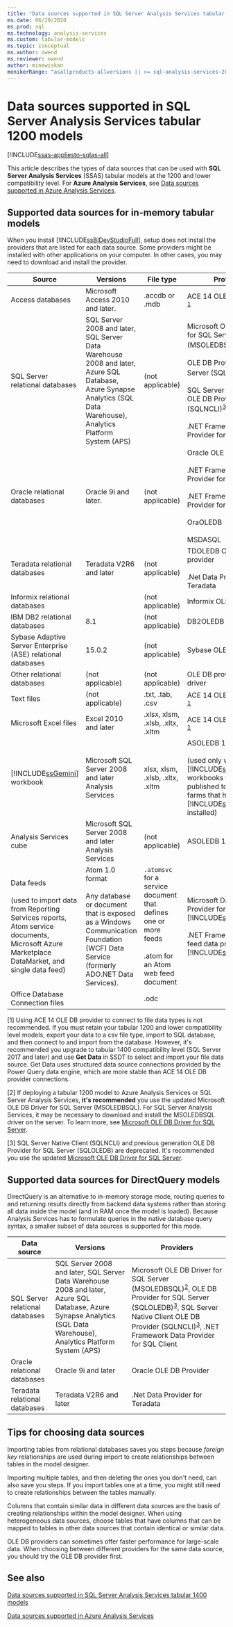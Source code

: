 ```yaml
---
title: "Data sources supported in SQL Server Analysis Services tabular 1200 models | Microsoft Docs"
ms.date: 06/29/2020
ms.prod: sql
ms.technology: analysis-services
ms.custom: tabular-models
ms.topic: conceptual
ms.author: owend
ms.reviewer: owend
author: minewiskan
monikerRange: "asallproducts-allversions || >= sql-analysis-services-2016"
---
```

# Data sources supported in SQL Server Analysis Services tabular 1200 models

[!INCLUDE[ssas-appliesto-sqlas-all](../includes/ssas-appliesto-sqlas-all.md)]
  
This article describes the types of data sources that can be used with **SQL Server Analysis Services** (SSAS) tabular models at the 1200 and lower compatibility level. For **Azure Analysis Services**, see [Data sources supported in Azure Analysis Services](https://docs.microsoft.com/azure/analysis-services/analysis-services-datasource).
  
## Supported data sources for in-memory tabular models

When you install [!INCLUDE[ssBIDevStudioFull](../includes/ssbidevstudiofull-md.md)], setup does not install the providers that are listed for each data source. Some providers might be installed with other applications on your computer. In other cases, you may need to download and install the provider.  
  
| Source | Versions | File type | Providers |
| ------ | -------- | --------- | --------- |
|Access databases|Microsoft Access 2010 and later.|.accdb or .mdb|ACE 14 OLE DB provider <sup>[1](#dnu)</sup>|  
|SQL Server relational databases|SQL Server 2008 and later, SQL Server Data Warehouse 2008 and later, Azure SQL Database, Azure Synapse Analytics (SQL Data Warehouse), Analytics Platform System (APS) |(not applicable)|Microsoft OLE DB Driver for SQL Server (MSOLEDBSQL)<sup>[2](#dnu2)</sup><br /><br />OLE DB Provider for SQL Server (SQLOLEDB)<sup>[3](#dnu)</sup><br /><br /> SQL Server Native Client OLE DB Provider (SQLNCLI)<sup>[3](#dnu3)</sup><br /><br /> .NET Framework Data Provider for SQL Client|  
|Oracle relational databases|Oracle 9i and later.|(not applicable)|Oracle OLE DB Provider<br /><br /> .NET Framework Data Provider for Oracle Client<br /><br /> .NET Framework Data Provider for SQL Server<br /><br /> OraOLEDB<br /><br /> MSDASQL|  
|Teradata relational databases|Teradata V2R6 and later|(not applicable)|TDOLEDB OLE DB provider<br /><br /> .Net Data Provider for Teradata|  
|Informix relational databases||(not applicable)|Informix OLE DB provider|  
|IBM DB2 relational databases|8.1|(not applicable)|DB2OLEDB|  
|Sybase Adaptive Server Enterprise (ASE) relational databases|15.0.2|(not applicable)|Sybase OLE DB provider|  
|Other relational databases|(not applicable)|(not applicable)|OLE DB provider or ODBC driver|  
|Text files|(not applicable)|.txt, .tab, .csv|ACE 14 OLE DB provider <sup>[1](#dnu)</sup> |  
|Microsoft Excel files|Excel 2010 and later|.xlsx, xlsm, .xlsb, .xltx, .xltm|ACE 14 OLE DB provider <sup>[1](#dnu)</sup>|  
|[!INCLUDE[ssGemini](../includes/ssgemini-md.md)] workbook|Microsoft SQL Server 2008 and later Analysis Services|xlsx, xlsm, .xlsb, .xltx, .xltm|ASOLEDB 10.5<br /><br /> (used only with [!INCLUDE[ssGemini](../includes/ssgemini-md.md)] workbooks that are published to SharePoint farms that have [!INCLUDE[ssGeminiShort](../includes/ssgeminishort-md.md)] installed)|  
|Analysis Services cube|Microsoft SQL Server 2008 and later Analysis Services|(not applicable)|ASOLEDB 10|  
|Data feeds<br /><br /> (used to import data from Reporting Services reports, Atom service documents, Microsoft Azure Marketplace DataMarket, and single data feed)|Atom 1.0 format<br /><br /> Any database or document that is exposed as a Windows Communication Foundation (WCF) Data Service (formerly ADO.NET Data Services).|`.atomsvc` for a service document that defines one or more feeds<br /><br /> .atom for an Atom web feed document|Microsoft Data Feed Provider for [!INCLUDE[ssGemini](../includes/ssgemini-md.md)]<br /><br /> .NET Framework data feed data provider for [!INCLUDE[ssGemini](../includes/ssgemini-md.md)]|  
|Office Database Connection files||.odc||  
 
<a name="dnu">[1]</a> Using ACE 14 OLE DB provider to connect to file data types is not recommended. If you must retain your tabular 1200 and lower compatibility level models, export your data to a csv file type, import to SQL database, and then connect to and import from the database. However, it's recommended you upgrade to tabular 1400 compatibility level (SQL Server 2017 and later) and use **Get Data** in SSDT to select and import your file data source. Get Data uses structured data source connections provided by the Power Query data engine, which are more stable than ACE 14 OLE DB provider connections.  

<a name="dnu2">[2]</a> If deploying a tabular 1200 model to Azure Analysis Services or SQL Server Analysis Services, **it's recommended** you use the updated Microsoft OLE DB Driver for SQL Server (MSOLEDBSQL). For SQL Server Analysis Services, it may be necessary to download and install the MSOLEDBSQL driver on the server. To learn more, see [Microsoft OLE DB Driver for SQL Server](/sql/connect/oledb/oledb-driver-for-sql-server).

<a name="dnu3">[3]</a> SQL Server Native Client (SQLNCLI) and previous generation OLE DB Provider for SQL Server (SQLOLEDB) are deprecated. It's recommended you use the updated [Microsoft OLE DB Driver for SQL Server](/sql/connect/oledb/oledb-driver-for-sql-server).


## Supported data sources for DirectQuery models

 DirectQuery is an alternative to in-memory storage mode, routing queries to and returning results directly from backend data systems rather than storing all data inside the model (and in RAM once the model is loaded). Because Analysis Services has to formulate queries in the native database query syntax, a smaller subset of data sources is supported for this mode.  
  
Data source   |Versions  |Providers
---------|---------|---------
SQL Server relational databases    |  SQL Server 2008 and later, SQL Server Data Warehouse 2008 and later, Azure SQL Database, Azure Synapse Analytics (SQL Data Warehouse), Analytics Platform System (APS)      |       Microsoft OLE DB Driver for SQL Server (MSOLEDBSQL)<sup>[2](#dnu2)</sup>, OLE DB Provider for SQL Server (SQLOLEDB)<sup>[3](#dnu3)</sup>, SQL Server Native Client OLE DB Provider (SQLNCLI)<sup>[3](#dnu3)</sup>, .NET Framework Data Provider for SQL Client  
Oracle relational databases     |  Oracle 9i and later       |  Oracle OLE DB Provider       
Teradata relational databases    |  Teradata V2R6 and later     | .Net Data Provider for Teradata    

## Tips for choosing data sources  
  
Importing tables from relational databases saves you steps because *foreign key* relationships are used during import to create relationships between tables in the model designer.  
  
Importing multiple tables, and then deleting the ones you don't need, can also save you steps. If you import tables one at a time, you might still need to create relationships between the tables manually.  
  
Columns that contain similar data in different data sources are the basis of creating relationships within the model designer. When using heterogeneous data sources, choose tables that have columns that can be mapped to tables in other data sources that contain identical or similar data.  
  
OLE DB providers can sometimes offer faster performance for large-scale data. When choosing between different providers for the same data source, you should try the OLE DB provider first.  

## See also

[Data sources supported in SQL Server Analysis Services tabular 1400  models](data-sources-supported-ssas-tabular-1400.md)

[Data sources supported in Azure Analysis Services](https://docs.microsoft.com/azure/analysis-services/analysis-services-datasource)   
